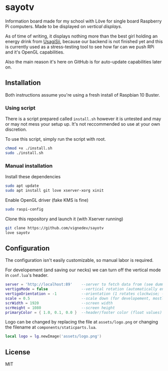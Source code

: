 # sayotv
Information board made for my school with Löve for single board Raspberry Pi computers. Made to be displayed on *vertical displays*. 

As of time of writing, it displays nothing more than the best girl holding an energy drink from [UsagiSii](https://twitter.com/UsagiSii/status/1194167229819998210), because our backend is not finished yet and this is currently used as a stress-testing tool to see how far can we push RPi and it's OpenGL capabilities.

Also the main reason it's here on GitHub is for auto-update capabilities later on.

## Installation

Both instructions assume you're using a fresh install of Raspbian 10 Buster.

### Using script

There is a script prepared called `install.sh` however it is untested and may or may not mess your setup up. It's not reccommended so use at your own discretion.

To use this script, simply run the script with root.

```bash
chmod +x ./install.sh
sudo ./install.sh
```

### Manual installation

Install these dependencies
```bash
sudo apt update
sudo apt install git love xserver-xorg xinit
```

Enable OpenGL driver (fake KMS is fine)
```bash
sudo raspi-config
```

Clone this repository and launch it (with Xserver running)
```bash
git clone https://github.com/vignedev/sayotv
love sayotv
```
## Configuration

The configuration isn't easily customizable, so manual labor is required.

For developement (and saving our necks) we can turn off the vertical mode in `conf.lua`'s header.

```lua
server = 'http://localhost:89'    --server to fetch data from (see dummy.js for an example server)
vertigoMode = false               --vertical rotation (automatically enabled for Linux devices)
vertigoOrientation = -1           --orientation (1 rotates clockwise; -1 rotates counterclockwise)
scale = 0.5                       --scale down (for developement, mostly; on Linux set to 1)
scrWidth = 1920                   --screen width
scrHeight = 1080                  --screen height
primaryColor = { 1.0, 0.1, 0.0 }  --header/footer color (float values)
```

Logo can be changed by replacing the file at `assets/logo.png` or changing the filename at `components/staticparts.lua`.
```lua
local logo = lg.newImage('assets/logo.png')
```

## License

MIT